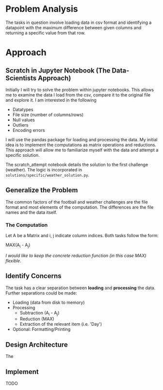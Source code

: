 # Problem Analysis
The tasks in question involve loading data in csv format and identifying a datapoint with the maximum difference between given columns and returning a specific value from that row. 

# Approach
## Scratch in Jupyter Notebook (The Data-Scientists Approach)
Initially I will try to solve the problem within jupyter notebooks. 
This allows me to examine the data I load from the csv, compare it to the original file and explore it. I am interested in the following
- Datatypes
- File size (number of columns/rows)
- Null values
- Outliers
- Encoding errors

I will use the pandas package for loading and processing the data. My initial idea is to implement the computations as 
matrix operations and reductions. 
This approach will allow me to familiarize myself with the data and attempt a specific solution.

The scratch_attempt notebook details the solution to the first challenge (weather). The logic is incorporated in 
`solutions/specific/weather_solution.py`.
## Generalize the Problem
The common factors of the football and weather challenges are the file format and most elements of the computation.
The differences are the file names and the data itself.
### The Computation
Let A be a Matrix and i, j indicate column indices. Both tasks follow the form:

MAX(A<sub>i</sub> - A<sub>j</sub>)

_I would like to keep the concrete reduction function (in this case MAX) flexible_.
## Identify Concerns
The task has a clear separation between **loading** and **processing** the data. Further separations could be made:
- Loading (data from disk to memory)
- Processing 
    - Subtraction (A<sub>i</sub> - A<sub>j</sub>) 
    - Reduction (MAX)
    - Extraction of the relevant item (i.e. 'Day')
- Optional: Formatting/Printing
## Design Architecture
The 
## Implement
TODO